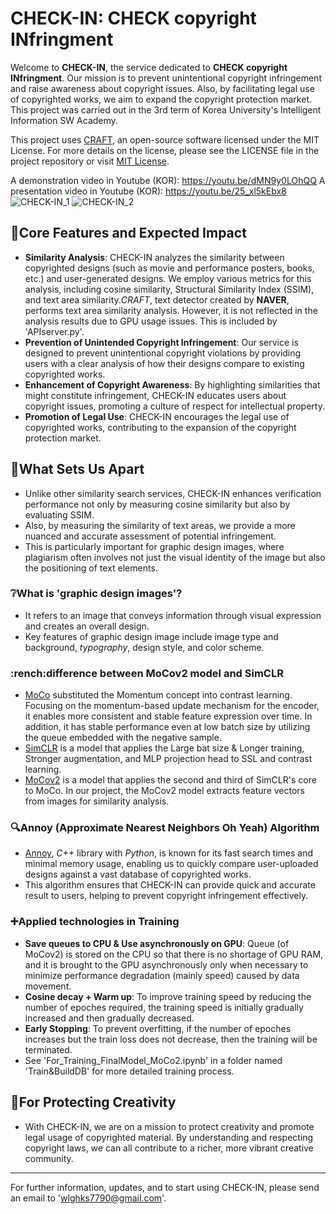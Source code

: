 # CHECK-IN: CHECK copyright INfringment

Welcome to **CHECK-IN**, the service dedicated to **CHECK copyright INfringment**. Our mission is to prevent unintentional copyright infringement and raise awareness about copyright issues. Also, by facilitating legal use of copyrighted works, we aim to expand the copyright protection market. This project was carried out in the 3rd term of Korea University's Intelligent Information SW Academy.

This project uses [CRAFT](https://github.com/clovaai/CRAFT-pytorch/blob/master/README.md), an open-source software licensed under the MIT License. For more details on the license, please see the LICENSE file in the project repository or visit [MIT License](https://opensource.org/licenses/MIT).

A demonstration video in Youtube (KOR): https://youtu.be/dMN9y0LOhQQ
A presentation video in Youtube (KOR): https://youtu.be/25_xl5kEbx8
![CHECK-IN_1](https://github.com/abcd-EGH/CHECK-IN/assets/131218154/9a626797-ae6d-4a74-9f83-1d11030ffe9c)
![CHECK-IN_2](https://github.com/abcd-EGH/CHECK-IN/assets/131218154/0af9fcc7-2f70-436b-9162-86f76d6615ff)

## :triangular_flag_on_post:Core Features and Expected Impact

- **Similarity Analysis**: CHECK-IN analyzes the similarity between copyrighted designs (such as movie and performance posters, books, etc.) and user-generated designs. We employ various metrics for this analysis, including cosine similarity, Structural Similarity Index (SSIM), and text area similarity.*CRAFT*, text detector created by **NAVER**, performs text area similarity analysis. However, it is not reflected in the analysis results due to GPU usage issues. This is included by 'APIserver.py'.
- **Prevention of Unintended Copyright Infringement**: Our service is designed to prevent unintentional copyright violations by providing users with a clear analysis of how their designs compare to existing copyrighted works.
- **Enhancement of Copyright Awareness**: By highlighting similarities that might constitute infringement, CHECK-IN educates users about copyright issues, promoting a culture of respect for intellectual property.
- **Promotion of Legal Use**: CHECK-IN encourages the legal use of copyrighted works, contributing to the expansion of the copyright protection market.

## :muscle:What Sets Us Apart

- Unlike other similarity search services, CHECK-IN enhances verification performance not only by measuring cosine similarity but also by evaluating SSIM.
- Also, by measuring the similarity of text areas, we provide a more nuanced and accurate assessment of potential infringement.
- This is particularly important for graphic design images, where plagiarism often involves not just the visual identity of the image but also the positioning of text elements.

### :grey_question:What is 'graphic design images'?

- It refers to an image that conveys information through visual expression and creates an overall design.
- Key features of graphic design image include image type and background, *typography*, design style, and color scheme.

### :rench:difference between MoCov2 model and SimCLR

- [MoCo](https://doi.org/10.48550/arXiv.1911.05722) substituted the Momentum concept into contrast learning. Focusing on the momentum-based update mechanism for the encoder, it enables more consistent and stable feature expression over time. In addition, it has stable performance even at low batch size by utilizing the queue embedded with the negative sample.
- [SimCLR](https://doi.org/10.48550/arXiv.2002.05709) is a model that applies the Large bat size & Longer training, Stronger augmentation, and MLP projection head to SSL and contrast learning.
- [MoCov2](https://doi.org/10.48550/arXiv.2003.04297) is a model that applies the second and third of SimCLR's core to MoCo. In our project, the MoCov2 model extracts feature vectors from images for similarity analysis.

### :mag:Annoy (Approximate Nearest Neighbors Oh Yeah) Algorithm

- [Annoy](https://github.com/spotify/annoy?tab=readme-ov-file), *C++* library with *Python*, is known for its fast search times and minimal memory usage, enabling us to quickly compare user-uploaded designs against a vast database of copyrighted works.
- This algorithm ensures that CHECK-IN can provide quick and accurate result to users, helping to prevent copyright infringement effectively.

### :heavy_plus_sign:Applied technologies in Training

- **Save queues to CPU & Use asynchronously on GPU**: Queue (of MoCov2) is stored on the CPU so that there is no shortage of GPU RAM, and it is brought to the GPU asynchronously only when necessary to minimize performance degradation (mainly speed) caused by data movement.
- **Cosine decay + Warm up**: To improve training speed by reducing the number of epoches required, the training speed is initially gradually increased and then gradually decreased.
- **Early Stopping**: To prevent overfitting, if the number of epoches increases but the train loss does not decrease, then the training will be terminated.
- See 'For_Training_FinalModel_MoCo2.ipynb' in a folder named 'Train&BuildDB' for more detailed training process.

## :dart:For Protecting Creativity

- With CHECK-IN, we are on a mission to protect creativity and promote legal usage of copyrighted material. By understanding and respecting copyright laws, we can all contribute to a richer, more vibrant creative community.

---

For further information, updates, and to start using CHECK-IN, please send an email to 'wlghks7790@gmail.com'.
